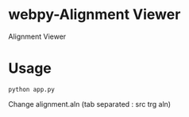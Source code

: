 webpy-Alignment Viewer
==============

Alignment Viewer

Usage
==============
    python app.py
    
Change alignment.aln (tab separated : src trg aln)


